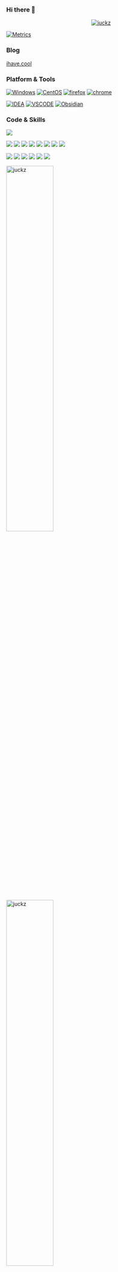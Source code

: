 ### Hi there 👋

<p align="center"> <a href="https://github.com/ryo-ma/github-profile-trophy"><img src="https://github-profile-trophy.vercel.app/?username=juckz&theme=onedark&title=MultiLanguage,Commit,Repositories" alt="juckz" /></a> </p>

[![Metrics](https://metrics.lecoq.io/juckz?template=classic&base.header=0&base.activity=0&base.community=0&base.repositories=0&base.metadata=0&pagespeed=1&pagespeed.url=.user.website&pagespeed.detailed=false&pagespeed.screenshot=false&config.timezone=Asia%2FShanghai)](https://ihave.cool)

### Blog

[ihave.cool](https://ihave.cool)

### Platform & Tools

[![Windows](https://img.shields.io/badge/windows-292e33?style=for-the-badge&logo=windows&logoColor=ffffff)](https://www.microsoft.com/en-us/windows)
[![CentOS](https://img.shields.io/badge/centos-1793D1?logo=centos&logoColor=fff&style=for-the-badge)](https://www.centos.org/)
[![firefox](https://img.shields.io/badge/FireFox-FF7139?style=for-the-badge&logo=Firefox-Browser&logoColor=ffffff)](https://www.mozilla.org/zh-CN/firefox/new/)
[![chrome](https://img.shields.io/badge/chrome-1a73e9?style=for-the-badge&logo=googlechrome&logoColor=ffffff)](https://www.google.com/chrome/)

[![IDEA](https://img.shields.io/badge/IDE-Java-black?style=flat-square&logo=java&logoColor=ffffff)](https://www.jetbrains.com/)
[![VSCODE](https://img.shields.io/badge/Editor-Visual%20Studio%20Code-007ACC?style=flat-square&logo=visual-studio-code&logoColor=ffffff)](https://code.visualstudio.com/)
[![Obsidian](https://img.shields.io/badge/obsidian-000000?style=flat-square&logo=obsidian&logoColor=ffffff)](https://obsidian.md/)

### Code & Skills

![](https://skillicons.dev/icons?i=kubernetes,grafana,prometheus,docker,linux,html,js,ts,vue,nodejs,java,spring,css,github,go)

[![](https://img.shields.io/badge/-WireGuard-88171A?style=flat-square&logo=wireguard&logoColor=ffffff)](https://www.wireguard.com/)
[![](https://img.shields.io/badge/-Kubernetes-326CE5?style=flat-square&logo=kubernetes&logoColor=ffffff)](https://kubernetes.io/)
[![](https://img.shields.io/badge/-Docker-2496ED?style=flat-square&logo=docker&logoColor=ffffff)](https://www.docker.com/)
[![](https://img.shields.io/badge/-Podman-892CA0?style=flat-square&logo=podman&logoColor=ffffff)](https://podman.io/)
[![](https://img.shields.io/badge/-Prometheus-E6522C?style=flat-square&logo=prometheus&logoColor=ffffff)](https://prometheus.io/)
[![](https://img.shields.io/badge/-Grafana-F46800?style=flat-square&logo=grafana&logoColor=ffffff)](https://grafana.com/)
[![](https://img.shields.io/badge/-Harbor-60B932?style=flat-square&logo=harbor&logoColor=ffffff)](https://goharbor.io/)
[![](https://img.shields.io/badge/-Consul-F24C53?style=flat-square&logo=consul&logoColor=ffffff)](https://www.consul.io/)

[![](https://img.shields.io/badge/-Hugo-FF4088?style=flat-square&logo=hugo&logoColor=ffffff)](https://gohugo.io/)
[![](https://img.shields.io/badge/-Linux-Fcc624?style=flat-square&logo=linux&logoColor=ffffff)](https://www.linux.org/)
[![](https://img.shields.io/badge/-Nginx-269539?style=flat-square&logo=nginx&logoColor=ffffff)](https://nginx.org/)
[![](https://img.shields.io/badge/-GitHub%20Actions-2088FF?style=flat-square&logo=github-actions&logoColor=ffffff)](https://github.com/features/actions)
[![](https://img.shields.io/badge/-Golang-00ADD8?style=flat-square&logo=go&logoColor=ffffff)](https://golang.org/)
[![](https://img.shields.io/badge/-Ceph-EF5C55?style=flat-square&logo=ceph&logoColor=ffffff)](https://ceph.io/)

<span><img src="https://github-readme-stats.vercel.app/api?username=juckz&show_icons=true&theme=react&hide_border=false" alt="juckz" width=49.8% /></span>
<span><img src="https://github-readme-streak-stats.herokuapp.com/?user=juckz&theme=react" alt="juckz" width=49.8% /></span>

<table><tr><td valign="top">

### 🔭 Working on

* [一个满足Obsidian所有常见需求的综合性的插件](https://github.com/JuckZ/obsidian-manager)
</td><td valign="top">

### 📂 Project

<!-- project starts -->
* [一个满足Obsidian所有常见需求的综合性的插件](https://github.com/JuckZ/obsidian-manager)
* [桌面美化配置分享](https://github.com/JuckZ/aesthetic)
* [docker镜像同步工具，解决镜像被墙问题](https://github.com/JuckZ/image-syncer)
* [书签管理工具](https://github.com/JuckZ/bookmark-cleaner)
* [linux web管理工具](https://github.com/JuckZ/linux-cockpit)
* [冒险岛 html5小游戏](https://github.com/JuckZ/mxd)
<!-- project ends -->
</td><td valign="top">

### 🌱 Blog

<!-- blog starts -->
* [ihave.cool](https://ihave.cool/)
<!-- blog ends -->
More on [ihave.cool](https://ihave.cool/)
</td></tr></table>

👉 [ihave.cool](https://ihave.cool/)

<!--
**JuckZ/JuckZ** is a ✨ _special_ ✨ repository because its `README.md` (this file) appears on your GitHub profile.

Here are some ideas to get you started:

- 🔭 I’m currently working on ...
- 🌱 I’m currently learning ...
- 👯 I’m looking to collaborate on ...
- 🤔 I’m looking for help with ...
- 💬 Ask me about ...
- 📫 How to reach me: ...
- 😄 Pronouns: ...
- ⚡ Fun fact: ...

Here are some snippets:
1. as follow:
  or you can follow my Twitter and Github:

  [![Twitter: JuckZhang](https://img.shields.io/twitter/follow/JuckZhang?style=social)](https://twitter.com/JuckZhang)
  [![GitHub Thaiane](https://img.shields.io/github/followers/juckz?label=follow&style=social)](https://github.com/juckz)
2. as follow:
  <p align="center"> <a href="https://github.com/ryo-ma/github-profile-trophy"><img src="https://github-profile-trophy.vercel.app/?username=juckz&theme=onedark&title=MultiLanguage,Stars,Commit,Followers,Issues,Repositories" alt="juckz" /></a> </p>

3. as follow:
  [![Telegram](https://img.shields.io/badge/Telegram-2CA5E0?style=for-the-badge&logo=telegram&logoColor=white)](https://t.me/JuckZhang)

-->
